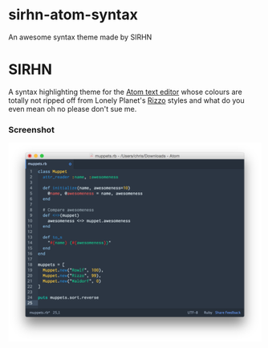 # sirhn-atom-syntax
An awesome syntax theme made by SIRHN

# SIRHN

A syntax highlighting theme for the [Atom text editor](https://atom.io/) whose colours are totally
not ripped off from Lonely Planet's [Rizzo](https://github.com/lonelyplanet/rizzo) styles and what
do you even mean oh no please don't sue me.

### Screenshot

![Screenshot](https://raw.githubusercontent.com/sirhn/sirhn-atom-syntax/master/screenshot.png)
